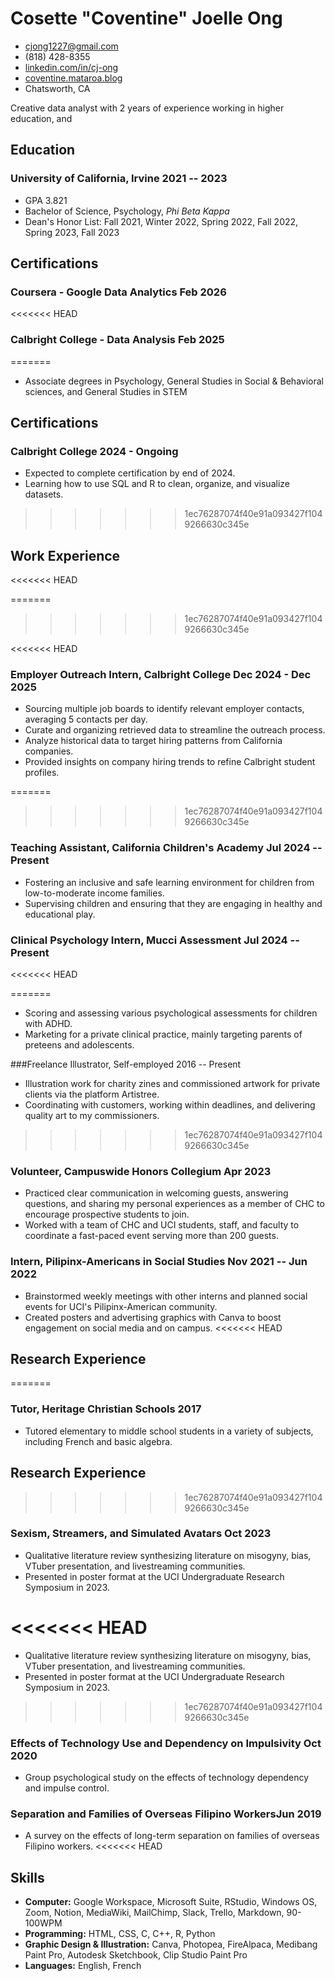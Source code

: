 <!-- The (first) h1 will be used as the <title> of the HTML page -->
# Cosette "Coventine" Joelle Ong

<!-- The unordered list immediately after the h1 will be formatted on a single
line. It is intended to be used for contact details -->
- <cjong1227@gmail.com>
- (818) 428-8355
- [linkedin.com/in/cj-ong](https://www.linkedin.com/in/cj-ong/)
- [coventine.mataroa.blog](http://coventine.mataroa.blog)
- Chatsworth, CA

<!-- The paragraph after the h1 and ul and before the first h2 is optional. It
is intended to be used for a short summary.-->
Creative data analyst with 2 years of experience working in higher education, and 

## Education

### <span>University of California, Irvine</span> <span>2021 -- 2023</span>

  - GPA 3.821
  - Bachelor of Science, Psychology, *Phi Beta Kappa*
  - Dean's Honor List: Fall 2021, Winter 2022, Spring 2022, Fall 2022, Spring 2023, Fall 2023
  
## Certifications
### <span>Coursera - Google Data Analytics</span> <span>Feb 2026</span>

<<<<<<< HEAD
### <span>Calbright College - Data Analysis</span> <span>Feb 2025</span>
=======
- Associate degrees in Psychology, General Studies in Social & Behavioral sciences, and General Studies in STEM

## Certifications
### <span>Calbright College</span> <span>2024 - Ongoing</span>

- Expected to complete certification by end of 2024.
- Learning how to use SQL and R to clean, organize, and visualize datasets.
>>>>>>> 1ec76287074f40e91a093427f1049266630c345e

## Work Experience
<!-- You have to wrap the "left" and "right" half of these headings in spans by
hand -->
<<<<<<< HEAD
<!--###<span>Private tutor, self-employed</span> <span>Sep 2024 -- Present</span>
- Tutoring elementary to high school students in various subjects, ranging from writing, reading comprehension, to basic algebra and pre-calculus.-->

=======
>>>>>>> 1ec76287074f40e91a093427f1049266630c345e
<!--###<span>Eudaemonium, Sole proprietor</span> <span>2016 -- Present</span>
- Designing and selling original hand-drawn merchandise, ranging from acrylic charms to stickers.
- Shipping and packaging products to deliver them to my customers in a timely manner.-->

<<<<<<< HEAD
### <span>Employer Outreach Intern, Calbright College</span> <span>Dec 2024 - Dec 2025</span>

- Sourcing multiple job boards to identify relevant employer contacts, averaging 5 contacts per day.
- Curate and organizing retrieved data to streamline the outreach process.
- Analyze historical data to target hiring patterns from California companies.
- Provided insights on company hiring trends to refine Calbright student profiles.

=======
>>>>>>> 1ec76287074f40e91a093427f1049266630c345e
### <span>Teaching Assistant, California Children's Academy</span> <span>Jul 2024 -- Present</span>

 - Fostering an inclusive and safe learning environment for children from low-to-moderate income families. 
 - Supervising children and ensuring that they are engaging in healthy and educational play.

### <span>Clinical Psychology Intern, Mucci Assessment</span> <span>Jul 2024 -- Present</span>
<<<<<<< HEAD

 <!--
###<span>Freelance Illustrator, Self-employed</span> <span>2016 -- Present</span>
- Illustration work for charity zines and commissioned artwork for private clients via the platform Artistree.
- Coordinating with customers, working within deadlines, and delivering quality art to my commissioners.
-->
=======
- Scoring and assessing various psychological assessments for children with ADHD.
- Marketing for a private clinical practice, mainly targeting parents of preteens and adolescents.
 
###<span>Freelance Illustrator, Self-employed</span> <span>2016 -- Present</span>
- Illustration work for charity zines and commissioned artwork for private clients via the platform Artistree.
- Coordinating with customers, working within deadlines, and delivering quality art to my commissioners.

>>>>>>> 1ec76287074f40e91a093427f1049266630c345e
### <span>Volunteer, Campuswide Honors Collegium</span> <span>Apr 2023</span>
- Practiced clear communication in welcoming guests, answering questions, and sharing my personal experiences as a member of CHC to encourage prospective students to join.
- Worked with a team of CHC and UCI students, staff, and faculty to coordinate a fast-paced event serving more than 200 guests.

### <span>Intern, Pilipinx-Americans in Social Studies</span> <span>Nov 2021 -- Jun 2022</span>
- Brainstormed weekly meetings with other interns and planned social events for UCI's Pilipinx-American community.
- Created posters and advertising graphics with Canva to boost engagement on social media and on campus.
<<<<<<< HEAD
<!--
### <span>Tutor, Heritage Christian Schools</span> <span>2017</span>
- Tutored elementary to middle school students in a variety of subjects, including French and basic algebra.
-->
## Research Experience
=======

### <span>Tutor, Heritage Christian Schools</span> <span>2017</span>
- Tutored elementary to middle school students in a variety of subjects, including French and basic algebra.

## Research Experience

>>>>>>> 1ec76287074f40e91a093427f1049266630c345e
### <span>Sexism, Streamers, and Simulated Avatars</span> <span>Oct 2023</span>
- Qualitative literature review synthesizing literature on misogyny, bias, VTuber presentation, and livestreaming communities.
- Presented in poster format at the UCI Undergraduate Research Symposium in 2023.

<<<<<<< HEAD
=======
   - Qualitative literature review synthesizing literature on misogyny, bias, VTuber presentation, and livestreaming communities.
   - Presented in poster format at the UCI Undergraduate Research Symposium in 2023.

>>>>>>> 1ec76287074f40e91a093427f1049266630c345e
### <span>Effects of Technology Use and Dependency on Impulsivity</span> <span>Oct 2020</span>
- Group psychological study on the effects of technology dependency and impulse control.

### <span>Separation and Families of Overseas Filipino Workers</span><span>Jun 2019</span>
- A survey on the effects of long-term separation on families of overseas Filipino workers.
<<<<<<< HEAD
<!--
=======
  
>>>>>>> 1ec76287074f40e91a093427f1049266630c345e
## Activities & Awards
### <span>Representative, Campuswide Honors Collegium</span> <span>Nov 2021 -- Oct 2023</span>
- Organized creative events to make the honors community at UCI more welcoming and fun to be a part of.
- Compiled quarterly creative magazines into a yearly issue to be distributed to the UCI Honors community.
 
###<span>Magazine Editor, Neon Anteater Renaissance</span> <span>Nov 2021 -- Oct 2023</span>
- Curated magazine content in a creative and aesthetically pleasing way.
- Organized and put submissions in specific orders in alignment with a theme.
<<<<<<< HEAD
=======

### <span>UROP 2022 Spring Proposal $500.00</span><span>Jun 2022</span>
- Received a grant to complete research on my undergraduate thesis on livestreaming, digital avatars, and sexism.
>>>>>>> 1ec76287074f40e91a093427f1049266630c345e

### <span>UROP 2022 Spring Proposal $500.00</span><span>Jun 2022</span>
- Received a grant to complete research on my undergraduate thesis on livestreaming, digital avatars, and sexism.
-->
## Skills

- **Computer:** Google Workspace, Microsoft Suite, RStudio, Windows OS, Zoom, Notion, MediaWiki, MailChimp, Slack, Trello, Markdown, 90-100WPM
 - **Programming:** HTML, CSS, C, C++, R, Python
 - **Graphic Design & Illustration:** Canva, Photopea, FireAlpaca, Medibang Paint Pro, Autodesk Sketchbook, Clip Studio Paint Pro
 - **Languages:** English, French
